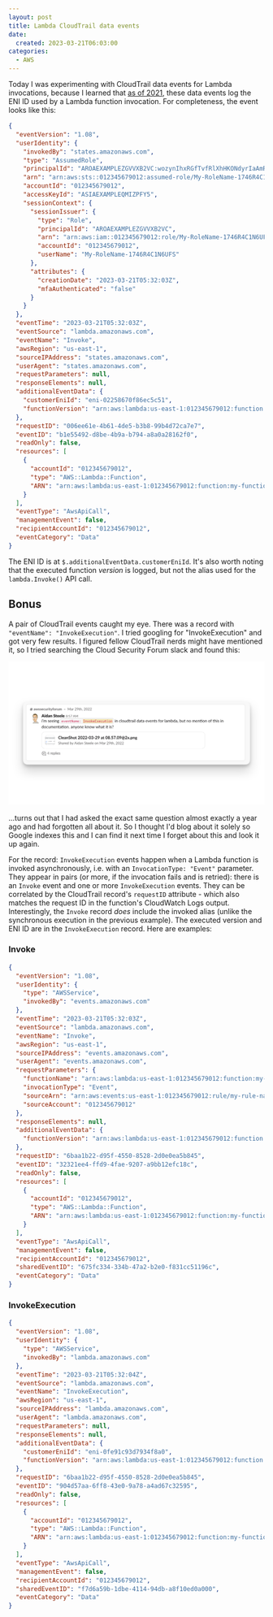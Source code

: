 ```yaml
---
layout: post
title: Lambda CloudTrail data events
date:
  created: 2023-03-21T06:03:00
categories:
  - AWS
---
```


<!-- more -->

Today I was experimenting with CloudTrail data events for Lambda invocations,
because I learned that [as of 2021][eni-blog], these data events log the ENI ID
used by a Lambda function invocation. For completeness, the event looks like this:

```json
{
  "eventVersion": "1.08",
  "userIdentity": {
    "invokedBy": "states.amazonaws.com",
    "type": "AssumedRole",
    "principalId": "AROAEXAMPLEZGVVXB2VC:wozynIhxRGfTvfRlXhHKONdyrIaAmRyN",
    "arn": "arn:aws:sts::012345679012:assumed-role/My-RoleName-1746R4C1N6UFS/wozynIhxRGfTvfRlXhHKONdyrIaAmRyN",
    "accountId": "012345679012",
    "accessKeyId": "ASIAEXAMPLEQMIZPFY5",
    "sessionContext": {
      "sessionIssuer": {
        "type": "Role",
        "principalId": "AROAEXAMPLEZGVVXB2VC",
        "arn": "arn:aws:iam::012345679012:role/My-RoleName-1746R4C1N6UFS",
        "accountId": "012345679012",
        "userName": "My-RoleName-1746R4C1N6UFS"
      },
      "attributes": {
        "creationDate": "2023-03-21T05:32:03Z",
        "mfaAuthenticated": "false"
      }
    }
  },
  "eventTime": "2023-03-21T05:32:03Z",
  "eventSource": "lambda.amazonaws.com",
  "eventName": "Invoke",
  "awsRegion": "us-east-1",
  "sourceIPAddress": "states.amazonaws.com",
  "userAgent": "states.amazonaws.com",
  "requestParameters": null,
  "responseElements": null,
  "additionalEventData": {
    "customerEniId": "eni-02258670f86ec5c51",
    "functionVersion": "arn:aws:lambda:us-east-1:012345679012:function:my-function-name:23"
  },
  "requestID": "006ee61e-4b61-4de5-b3b8-99b4d72ca7e7",
  "eventID": "b1e55492-d8be-4b9a-b794-a8a0a28162f0",
  "readOnly": false,
  "resources": [
    {
      "accountId": "012345679012",
      "type": "AWS::Lambda::Function",
      "ARN": "arn:aws:lambda:us-east-1:012345679012:function:my-function-name"
    }
  ],
  "eventType": "AwsApiCall",
  "managementEvent": false,
  "recipientAccountId": "012345679012",
  "eventCategory": "Data"
}
```

The ENI ID is at `$.additionalEventData.customerEniId`. It's also worth noting that
the executed function _version_ is logged, but not the alias used for the `lambda.Invoke()`
API call.

## Bonus

A pair of CloudTrail events caught my eye. There was a record with `"eventName": "InvokeExecution"`.
I tried googling for "InvokeExecution" and got very few results. I figured fellow
CloudTrail nerds might have mentioned it, so I tried searching the Cloud Security 
Forum slack and found this:

![prior question](/assets/2023-03-21-slack-question.png)

...turns out that I had asked the exact same question almost exactly a year ago
and had forgotten all about it. So I thought I'd blog about it solely so Google
indexes this and I can find it next time I forget about this and look it up again.

For the record: `InvokeExecution` events happen when a Lambda function is invoked
asynchronously, i.e. with an `InvocationType: "Event"` parameter. They appear in
pairs (or more, if the invocation fails and is retried): there is an `Invoke`
event and one or more `InvokeExecution` events. They can be correlated by the
CloudTrail record's `requestID` attribute - which also matches the request ID
in the function's CloudWatch Logs output. Interestingly, the `Invoke` record
_does_ include the invoked alias (unlike the synchronous execution in the previous
example). The executed version and ENI ID are in the `InvokeExecution` record.
Here are examples:

### Invoke

```json
{
  "eventVersion": "1.08",
  "userIdentity": {
    "type": "AWSService",
    "invokedBy": "events.amazonaws.com"
  },
  "eventTime": "2023-03-21T05:32:03Z",
  "eventSource": "lambda.amazonaws.com",
  "eventName": "Invoke",
  "awsRegion": "us-east-1",
  "sourceIPAddress": "events.amazonaws.com",
  "userAgent": "events.amazonaws.com",
  "requestParameters": {
    "functionName": "arn:aws:lambda:us-east-1:012345679012:function:my-function-name:live",
    "invocationType": "Event",
    "sourceArn": "arn:aws:events:us-east-1:012345679012:rule/my-rule-name-VMA1FQWKHEIL",
    "sourceAccount": "012345679012"
  },
  "responseElements": null,
  "additionalEventData": {
    "functionVersion": "arn:aws:lambda:us-east-1:012345679012:function:my-function-name:14"
  },
  "requestID": "6baa1b22-d95f-4550-8528-2d0e0ea5b845",
  "eventID": "32321ee4-ffd9-4fae-9207-a9bb12efc18c",
  "readOnly": false,
  "resources": [
    {
      "accountId": "012345679012",
      "type": "AWS::Lambda::Function",
      "ARN": "arn:aws:lambda:us-east-1:012345679012:function:my-function-name"
    }
  ],
  "eventType": "AwsApiCall",
  "managementEvent": false,
  "recipientAccountId": "012345679012",
  "sharedEventID": "675fc334-334b-47a2-b2e0-f831cc51196c",
  "eventCategory": "Data"
}
```

### InvokeExecution

```json
{
  "eventVersion": "1.08",
  "userIdentity": {
    "type": "AWSService",
    "invokedBy": "lambda.amazonaws.com"
  },
  "eventTime": "2023-03-21T05:32:04Z",
  "eventSource": "lambda.amazonaws.com",
  "eventName": "InvokeExecution",
  "awsRegion": "us-east-1",
  "sourceIPAddress": "lambda.amazonaws.com",
  "userAgent": "lambda.amazonaws.com",
  "requestParameters": null,
  "responseElements": null,
  "additionalEventData": {
    "customerEniId": "eni-0fe91c93d7934f8a0",
    "functionVersion": "arn:aws:lambda:us-east-1:012345679012:function:my-function-name:14"
  },
  "requestID": "6baa1b22-d95f-4550-8528-2d0e0ea5b845",
  "eventID": "904d57aa-6ff8-43e0-9a78-a4ad67c32595",
  "readOnly": false,
  "resources": [
    {
      "accountId": "012345679012",
      "type": "AWS::Lambda::Function",
      "ARN": "arn:aws:lambda:us-east-1:012345679012:function:my-function-name"
    }
  ],
  "eventType": "AwsApiCall",
  "managementEvent": false,
  "recipientAccountId": "012345679012",
  "sharedEventID": "f7d6a59b-1dbe-4114-94db-a8f10ed0a000",
  "eventCategory": "Data"
}
```

[eni-blog]: https://aws.amazon.com/about-aws/whats-new/2021/12/aws-lambda-hyperplane-eni-cloudtrail-events/
